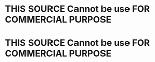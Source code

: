 
# THIS SOURCE Cannot be use FOR COMMERCIAL PURPOSE
# THIS SOURCE Cannot be use FOR COMMERCIAL PURPOSE